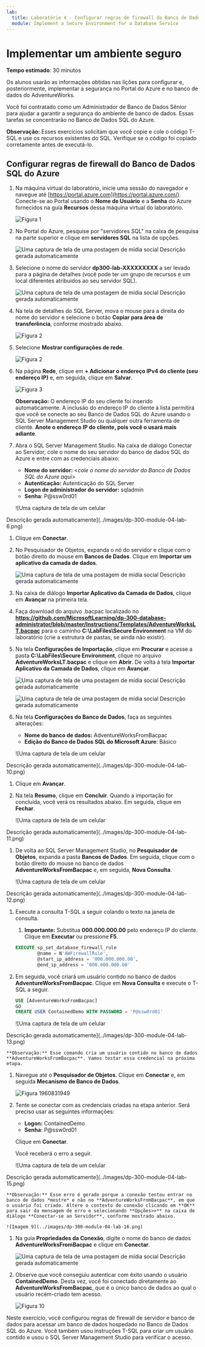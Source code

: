 ```yaml
---
lab:
  title: Laboratório 4 - Configurar regras de firewall do Banco de Dados SQL do Azure
  module: Implement a Secure Environment for a Database Service
---
```


# Implementar um ambiente seguro

**Tempo estimado**: 30 minutos

Os alunos usarão as informações obtidas nas lições para configurar e, posteriormente, implementar a segurança no Portal do Azure e no banco de dados do AdventureWorks.

Você foi contratado como um Administrador de Banco de Dados Sênior para ajudar a garantir a segurança do ambiente de banco de dados. Essas tarefas se concentrarão no Banco de Dados SQL do Azure.

**Observação:** Esses exercícios solicitam que você copie e cole o código T-SQL e use os recursos existentes do SQL. Verifique se o código foi copiado corretamente antes de executá-lo.

## Configurar regras de firewall do Banco de Dados SQL do Azure

1. Na máquina virtual do laboratório, inicie uma sessão do navegador e navegue até [https://portal.azure.com](https://portal.azure.com/). Conecte-se ao Portal usando o **Nome de Usuário** e a **Senha** do Azure fornecidos na guia **Recursos** dessa máquina virtual do laboratório.

    ![Figura 1](../images/dp-300-module-01-lab-01.png)

1. No Portal do Azure, pesquise por "servidores SQL" na caixa de pesquisa na parte superior e clique em **servidores SQL** na lista de opções.

    ![Uma captura de tela de uma postagem de mídia social Descrição gerada automaticamente](../images/dp-300-module-04-lab-1.png)

1. Selecione o nome do servidor **dp300-lab-XXXXXXXXX** a ser levado para a página de detalhes (você pode ter um grupo de recursos e um local diferentes atribuídos ao seu servidor SQL).

    ![Uma captura de tela de uma postagem de mídia social Descrição gerada automaticamente](../images/dp-300-module-04-lab-2.png)

1. Na tela de detalhes do SQL Server, mova o mouse para a direita do nome do servidor e selecione o botão **Copiar para área de transferência**, conforme mostrado abaixo.

    ![Figura 2](../images/dp-300-module-04-lab-3.png)

1. Selecione **Mostrar configurações de rede**.

    ![Figura 2](../images/dp-300-module-04-lab-4.png)

1. Na página **Rede**, clique em **+ Adicionar o endereço IPv4 do cliente (seu endereço IP)** e, em seguida, clique em **Salvar**.

    ![Figura 3](../images/dp-300-module-04-lab-5.png)

    **Observação:** O endereço IP do seu cliente foi inserido automaticamente. A inclusão do endereço IP do cliente à lista permitirá que você se conecte ao seu Banco de Dados SQL do Azure usando o SQL Server Management Studio ou qualquer outra ferramenta de cliente. **Anote o endereço IP do cliente, pois você o usará mais adiante**.

1. Abra o SQL Server Management Studio. Na caixa de diálogo Conectar ao Servidor, cole o nome do seu servidor do banco de dados SQL do Azure e entre com as credenciais abaixo:

    - **Nome do servidor:** &lt;_cole o nome do servidor do Banco de Dados SQL do Azure aqui_&gt;
    - **Autenticação:** Autenticação do SQL Server
    - **Logon de administrador do servidor:** sqladmin
    - **Senha**: P@ssw0rd01

    ![Uma captura de tela de um celular

Descrição gerada automaticamente](../images/dp-300-module-04-lab-6.png)

1. Clique em **Conectar**.

1. No Pesquisador de Objetos, expanda o nó do servidor e clique com o botão direito do mouse em **Bancos de Dados**. Clique em **Importar um aplicativo da camada de dados**.

    ![Uma captura de tela de uma postagem de mídia social Descrição gerada automaticamente](../images/dp-300-module-04-lab-7.png)

1. Na caixa de diálogo **Importar Aplicativo da Camada de Dados**, clique em **Avançar** na primeira tela.

1. Faça download do arquivo .bacpac localizado no **https://github.com/MicrosoftLearning/dp-300-database-administrator/blob/master/Instructions/Templates/AdventureWorksLT.bacpac** para o caminho **C:\LabFiles\Secure Environment** na VM do laboratório (crie a estrutura de pastas, se ainda não existir).

1. Na tela **Configurações de Importação**, clique em **Procurar** e acesse a pasta **C:\LabFiles\Secure Environment**, clique no arquivo **AdventureWorksLT.bacpac** e clique em **Abrir**. De volta à tela **Importar Aplicativo da Camada de Dados**, clique em **Avançar**.

    ![Uma captura de tela de uma postagem de mídia social Descrição gerada automaticamente](../images/dp-300-module-04-lab-8.png)

    ![Uma captura de tela de uma postagem de mídia social Descrição gerada automaticamente](../images/dp-300-module-04-lab-9.png)

1. Na tela **Configurações do Banco de Dados**, faça as seguintes alterações:

    - **Nome do banco de dados:** AdventureWorksFromBacpac
    - **Edição do Banco de Dados SQL do Microsoft Azure**: Básico

    ![Uma captura de tela de um celular

Descrição gerada automaticamente](../images/dp-300-module-04-lab-10.png)

1. Clique em **Avançar**.

1. Na tela **Resumo**, clique em **Concluir**. Quando a importação for concluída, você verá os resultados abaixo. Em seguida, clique em **Fechar**.

    ![Uma captura de tela de um celular

Descrição gerada automaticamente](../images/dp-300-module-04-lab-11.png)

1. De volta ao SQL Server Management Studio, no **Pesquisador de Objetos**, expanda a pasta **Bancos de Dados**. Em seguida, clique com o botão direito do mouse no banco de dados **AdventureWorksFromBacpac** e, em seguida, **Nova Consulta**.

    ![Uma captura de tela de um celular

Descrição gerada automaticamente](../images/dp-300-module-04-lab-12.png)

1. Execute a consulta T-SQL a seguir colando o texto na janela de consulta.
    1. **Importante:** Substitua **000.000.000.00** pelo endereço IP do cliente. Clique em **Executar** ou pressione **F5**.

    ```sql
    EXECUTE sp_set_database_firewall_rule 
            @name = N'AWFirewallRule',
            @start_ip_address = '000.000.000.00', 
            @end_ip_address = '000.000.000.00'
    ```

1. Em seguida, você criará um usuário contido no banco de dados **AdventureWorksFromBacpac**. Clique em **Nova Consulta** e execute o T-SQL a seguir.

    ```sql
    USE [AdventureWorksFromBacpac]
    GO
    CREATE USER ContainedDemo WITH PASSWORD = 'P@ssw0rd01'
    ```

    ![Uma captura de tela de um celular

Descrição gerada automaticamente](../images/dp-300-module-04-lab-13.png)

    **Observação:** Esse comando cria um usuário contido no banco de dados **AdventureWorksFromBacpac**. Vamos testar essa credencial na próxima etapa.

1. Navegue até o **Pesquisador de Objetos**. Clique em **Conectar** e, em seguida **Mecanismo de Banco de Dados**.

    ![Figura 1960831949](../images/dp-300-module-04-lab-14.png)

1. Tente se conectar com as credenciais criadas na etapa anterior. Será preciso usar as seguintes informações:

    - **Logon:** ContainedDemo
    - **Senha**: P@ssw0rd01

     Clique em **Conectar**.

     Você receberá o erro a seguir.

    ![Uma captura de tela de um celular

Descrição gerada automaticamente](../images/dp-300-module-04-lab-15.png)

    **Observação:** Esse erro é gerado porque a conexão tentou entrar no banco de dados *mestre* e não no **AdventureWorksFromBacpac**, em que o usuário foi criado. Altere o contexto de conexão clicando em **OK** para sair da mensagem de erro e selecionando **Opções>>** na caixa de diálogo **Conectar-se ao Servidor**, conforme mostrado abaixo.

    ![Imagem 9](../images/dp-300-module-04-lab-16.png)

1. Na guia **Propriedades da Conexão**, digite o nome do banco de dados **AdventureWorksFromBacpac** e clique em **Conectar**.

    ![Uma captura de tela de uma postagem de mídia social Descrição gerada automaticamente](../images/dp-300-module-04-lab-17.png)

1. Observe que você conseguiu autenticar com êxito usando o usuário **ContainedDemo**. Desta vez, você foi conectado diretamente ao **AdventureWorksFromBacpac**, que é o único banco de dados ao qual o usuário recém-criado tem acesso.

    ![Figura 10](../images/dp-300-module-04-lab-18.png)

Neste exercício, você configurou regras de firewall de servidor e banco de dados para acessar um banco de dados hospedado no Banco de Dados SQL do Azure. Você também usou instruções T-SQL para criar um usuário contido e usou o SQL Server Management Studio para verificar o acesso.
